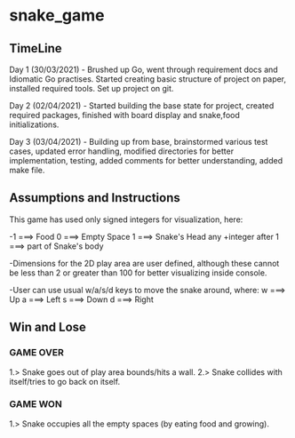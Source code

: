 # snake_game

## TimeLine

Day 1 (30/03/2021) - Brushed up Go, went through requirement docs and Idiomatic Go practises. Started creating basic structure of project on paper, installed required tools. Set up project on git.

Day 2 (02/04/2021) - Started building the base state for project, created required packages, finished with board display and snake,food initializations.

Day 3 (03/04/2021) - Building up from base, brainstormed various test cases, updated error handling, modified directories for better implementation, testing, added comments for better understanding, added make file.

## Assumptions and Instructions

This game has used only signed integers for visualization, here:

-1 ===> Food
 0 ===> Empty Space
 1 ===> Snake's Head
 any +integer after 1 ===> part of Snake's body

-Dimensions for the 2D play area are user defined, although these cannot be less than 2 or greater than 100 for better visualizing inside console.

-User can use usual w/a/s/d keys to move the snake around, where:
w ===> Up
a ===> Left
s ===> Down
d ===> Right

## Win and Lose

### GAME OVER

1.> Snake goes out of play area bounds/hits a wall.
2.> Snake collides with itself/tries to go back on itself.

### GAME WON

1.> Snake occupies all the empty spaces (by eating food and growing).